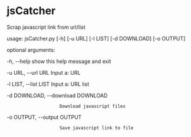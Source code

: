 # jsCatcher
Scrap javascript link from url/list

usage: jsCatcher.py [-h] [-u URL] [-l LIST] [-d DOWNLOAD] [-o OUTPUT]

optional arguments:

  -h, --help            show this help message and exit
  
  -u URL, --url URL     Input a: URL
  
  -l LIST, --list LIST  Input a: URL list
  
  -d DOWNLOAD, --download DOWNLOAD
  
                        Download javascript files
                        
  -o OUTPUT, --output OUTPUT
  
                        Save javascript link to file

